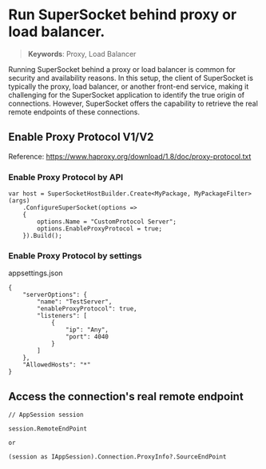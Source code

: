 # Run SuperSocket behind proxy or load balancer.

> __Keywords__: Proxy, Load Balancer

Running SuperSocket behind a proxy or load balancer is common for security and availability reasons. In this setup, the client of SuperSocket is typically the proxy, load balancer, or another front-end service, making it challenging for the SuperSocket application to identify the true origin of connections. However, SuperSocket offers the capability to retrieve the real remote endpoints of these connections.

## Enable Proxy Protocol V1/V2

Reference: https://www.haproxy.org/download/1.8/doc/proxy-protocol.txt

### Enable Proxy Protocol by API


    var host = SuperSocketHostBuilder.Create<MyPackage, MyPackageFilter>(args)    
        .ConfigureSuperSocket(options =>
        {
            options.Name = "CustomProtocol Server";
            options.EnableProxyProtocol = true;
        }).Build();

### Enable Proxy Protocol by settings

appsettings.json

    {
        "serverOptions": {
            "name": "TestServer",
            "enableProxyProtocol": true,
            "listeners": [
                {
                    "ip": "Any",
                    "port": 4040
                }
            ]
        },
        "AllowedHosts": "*"
    }

## Access the connection's real remote endpoint

    // AppSession session

    session.RemoteEndPoint

    or

    (session as IAppSession).Connection.ProxyInfo?.SourceEndPoint

